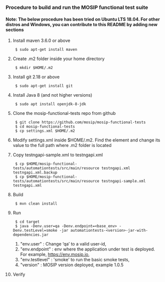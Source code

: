 ### Procedure to build and run the MOSIP functional test suite
#### Note: The below procedure has been tried on Ubuntu LTS 18.04.  For other distros and Windows, you can contribute to this README by adding new sections 

1. Install maven 3.6.0 or above

		$ sudo apt-get install maven	

1. Create .m2 folder inside your home directory 

		$ mkdir $HOME/.m2
								
1. Install git 2.18 or above

		$ sudo apt-get install git
            
1. Install Java 8 (and not higher versions)

		$ sudo apt install openjdk-8-jdk
						
1. Clone the mosip-functional-tests repo from github

		$ git clone https://github.com/mosip/mosip-functional-tests
		$ cd mosip-functional-tests	
		$ cp settings.xml $HOME/.m2
	
1. Modify settings.xml inside $HOME/.m2.  Find the element <localRepository> and change its value to the full path where .m2 folder is located

1. Copy testngapi-sample.xml to testngapi.xml

		$ cp $HOME/mosip-functional-tests/automationtests/src/main/resource testngapi.xml testngapi.xml.backup		
 		$ cp $HOME/mosip-functional-tests/automationtests/src/main/resource testngapi-sample.xml testngapi.xml

1. Build 

		$ mvn clean install
	
1. Run
	
		$ cd target
		$ java -Denv.user=qa -Denv.endpoint=<base_env> -Denv.testLevel=smoke -jar automationtests-<version>-jar-with-dependencies.jar
	1. "env.user"		:	Change ‘qa’ to a valid user-id,
	1. "env.endpoint"	:	env where the application under test is deployed. For example, https://env.mosip.io,
	1. "env.testlevel"	:	'smoke' to run the basic smoke tests,	
	1. "version" 		:	MOSIP version deployed, example 1.0.5

1. Verify

